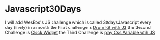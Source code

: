# Javascript30Days
I will add WesBos's JS challenge which is called 30daysJavascript every day (likely) in a month
the First challenge is 
[Drum Kit with JS](https://github.com/gterzierol/Javascript30Days/blob/master/Javascript30Days/DrumKit_JS_JS30_Day1-master)
the Second Challenge is [Clock Widget](https://github.com/gterzierol/Javascript30Days/tree/master/Javascript30Days/js-clock_JS30_Day2-master)
the Third Challenge is [play Css Variable wtih JS](https://github.com/gterzierol/Javascript30Days/tree/master/Javascript30Days/css-variable-and-js)
